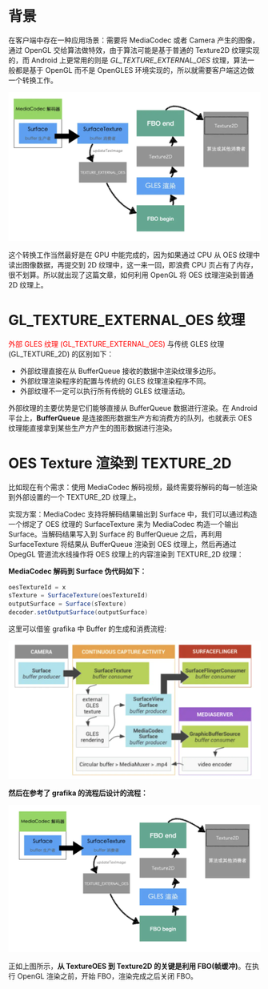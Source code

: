 # 背景

在客户端中存在一种应用场景：需要将 MediaCodec 或者 Camera 产生的图像，通过 OpenGL 交给算法做特效，由于算法可能是基于普通的 Texture2D 纹理实现的，而 Android 上更常用的则是 *GL_TEXTURE_EXTERNAL_OES* 纹理，算法一般都是基于 OpenGL 而不是 OpenGLES 环境实现的，所以就需要客户端这边做一个转换工作。

![image-20220826175343984](.asserts/image-20220826175343984.png)

这个转换工作当然最好是在 GPU 中能完成的，因为如果通过 CPU 从 OES 纹理中读出图像数据，再提交到 2D 纹理中，这一来一回，即浪费 CPU 页占有了内存，很不划算。所以就出现了这篇文章，如何利用 OpenGL 将 OES 纹理渲染到普通 2D 纹理上。



# GL_TEXTURE_EXTERNAL_OES 纹理

<font color="red">外部 GLES 纹理 (GL_TEXTURE_EXTERNAL_OES) </font>与传统 GLES 纹理 (GL_TEXTURE_2D) 的区别如下：

- 外部纹理直接在从 BufferQueue 接收的数据中渲染纹理多边形。
- 外部纹理渲染程序的配置与传统的 GLES 纹理渲染程序不同。
- 外部纹理不一定可以执行所有传统的 GLES 纹理活动。

外部纹理的主要优势是它们能够直接从 BufferQueue 数据进行渲染。在 Android 平台上，**BufferQueue** 是连接图形数据生产方和消费方的队列，也就表示 OES 纹理能直接拿到某些生产方产生的图形数据进行渲染。



# OES Texture 渲染到 TEXTURE_2D

比如现在有个需求：使用 MediaCodec 解码视频，最终需要将解码的每一帧渲染到外部设置的一个 TEXTURE_2D 纹理上。

实现方案：MediaCodec 支持将解码结果输出到 Surface 中，我们可以通过构造一个绑定了 OES 纹理的 SurfaceTexture 来为 MediaCodec 构造一个输出 Surface。当解码结果写入到 Surface 的 BufferQueue 之后，再利用 SurfaceTexture 将结果从 BufferQueue 渲染到 OES 纹理上，然后再通过 OpegGL 管道流水线操作将 OES 纹理上的内容渲染到 TEXTURE_2D 纹理：

**MediaCodec 解码到 Surface 伪代码如下：**



```java
oesTextureId = x
sTexture = SurfaceTexture(oesTextureId)
outputSurface = Surface(sTexture)
decoder.setOutputSurface(outputSurface)
```

这里可以借鉴 grafika 中 Buffer 的生成和消费流程:

![image-20220826175544886](.asserts/image-20220826175544886.png)

**然后在参考了 grafika 的流程后设计的流程：**

![image-20220826175605751](.asserts/image-20220826175605751.png)

正如上图所示，**从 TextureOES 到 Texture2D 的关键是利用 FBO(帧缓冲)**。在执行 OpenGL 渲染之前，开始 FBO，渲染完成之后关闭 FBO。



